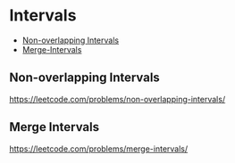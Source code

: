 # Intervals
+ [Non-overlapping Intervals](#non-overlapping-intervals)
+ [Merge-Intervals](#merge-intervals)

## Non-overlapping Intervals
https://leetcode.com/problems/non-overlapping-intervals/

## Merge Intervals
https://leetcode.com/problems/merge-intervals/
